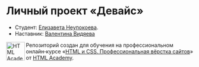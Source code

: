 # Личный проект «Девайс»

* Студент: [Елизавета Неупокоева](https://up.htmlacademy.ru/htmlcss/34/user/2049649).
* Наставник: [Валентина Видяева](https://htmlacademy.ru/profile/id189794)

<a href="https://htmlacademy.ru/intensive/htmlcss"><img align="left" width="50" height="50" alt="HTML Academy" src="https://up.htmlacademy.ru/static/img/intensive/htmlcss/logo-for-github-2.png"></a>

Репозиторий создан для обучения на профессиональном онлайн‑курсе «[HTML и CSS. Профессиональная вёрстка сайтов](https://htmlacademy.ru/intensive/htmlcss)» от [HTML Academy](https://htmlacademy.ru).
